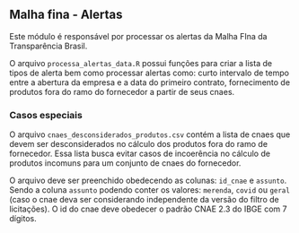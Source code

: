 ## Malha fina - Alertas

Este módulo é responsável por processar os alertas da Malha FIna da Transparência Brasil.

O arquivo `processa_alertas_data.R` possui funções para criar a lista de tipos de alerta bem como processar alertas como: curto intervalo de tempo entre a abertura da empresa e a data do primeiro contrato, fornecimento de produtos fora do ramo do fornecedor a partir de seus cnaes.

### Casos especiais

O arquivo `cnaes_desconsiderados_produtos.csv` contém a lista de cnaes que devem ser desconsiderados no cálculo dos produtos fora do ramo de fornecedor. Essa lista busca evitar casos de incoerência no cálculo de produtos incomuns para um conjunto de cnaes do fornecedor.

O arquivo deve ser preenchido obedecendo as colunas: `id_cnae` e `assunto`. Sendo a coluna `assunto` podendo conter os valores: `merenda`, `covid` ou `geral` (caso o cnae deva ser considerando independente da versão do filtro de licitações). O id do cnae deve obedecer o padrão CNAE 2.3 do IBGE com 7 dígitos.
